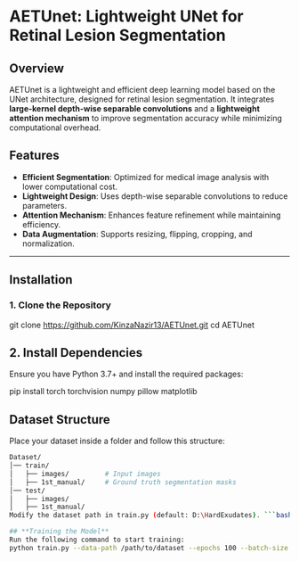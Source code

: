 # AETUnet: Lightweight UNet for Retinal Lesion Segmentation  

## Overview  
AETUnet is a lightweight and efficient deep learning model based on the UNet architecture, designed for retinal lesion segmentation. It integrates **large-kernel depth-wise separable convolutions** and a **lightweight attention mechanism** to improve segmentation accuracy while minimizing computational overhead.  

## Features  
- **Efficient Segmentation**: Optimized for medical image analysis with lower computational cost.  
- **Lightweight Design**: Uses depth-wise separable convolutions to reduce parameters.  
- **Attention Mechanism**: Enhances feature refinement while maintaining efficiency.  
- **Data Augmentation**: Supports resizing, flipping, cropping, and normalization.  

---

## Installation  

### **1. Clone the Repository**  

git clone https://github.com/KinzaNazir13/AETUnet.git
cd AETUnet
## **2. Install Dependencies**
Ensure you have Python 3.7+ and install the required packages:

pip install torch torchvision numpy pillow matplotlib

## **Dataset Structure**
Place your dataset inside a folder and follow this structure:
```bash
Dataset/
│── train/
│   ├── images/         # Input images
│   ├── 1st_manual/     # Ground truth segmentation masks
│── test/
│   ├── images/  
│   ├── 1st_manual/  
Modify the dataset path in train.py (default: D:\HardExudates). ```bash

## **Training the Model**
Run the following command to start training:
python train.py --data-path /path/to/dataset --epochs 100 --batch-size 4 --lr 0.0015

